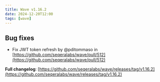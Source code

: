 ```yaml
---
title: Wave v1.16.2
date: 2024-12-20T12:00
tags: [wave]
---
```


## Bug fixes

- Fix JWT token refresh by @pditommaso in [https://github.com/seqeralabs/wave/pull/512](https://github.com/seqeralabs/wave/pull/512)

**Full changelog**: [https://github.com/seqeralabs/wave/releases/tag/v1.16.2](https://github.com/seqeralabs/wave/releases/tag/v1.16.2)
